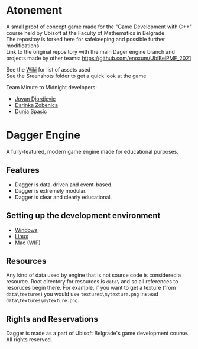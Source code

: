# Atonement

A small proof of concept game made for the "Game Development with C++" course held by Ubisoft at the Faculty of Mathematics in Belgrade <br>
The repositoy is forked here for safekeeping and possible further modifications <br>
Link to the original repository with the main Dager engine branch and projects made by other teams: https://github.com/enoxum/UbiBelPMF_2021<br>

See the [Wiki](https://github.com/JovanDjordjevic/Atonement/wiki) for list of assets used <br>
See the Sreenshots folder to get a quick look at the game<br>


Team Minute to Midnight developers:
- [Jovan Djordjevic](https://github.com/JovanDjordjevic)
- [Darinka Zobenica](https://github.com/Mentathiel)
- [Dunja Spasic](https://github.com/dunjx)


# Dagger Engine

A fully-featured, modern game engine made for educational purposes.

## Features

- Dagger is data-driven and event-based.
- Dagger is extremely modular.
- Dagger is clear and clearly educational.

## Setting up the development environment

- [Windows](docs/setting_up_windows.md)
- [Linux](docs/setting_up_linux.md)
- Mac (WIP)

## Resources

Any kind of data used by engine that is not source code is considered a resource. Root directory for resources is `data\`
and so all references to resoruces begin there. For example, if you want to get a texture (from `data\textures`) you would
use `textures\mytexture.png` instead `data\textures\mytexture.png`.

## Rights and Reservations

Dagger is made as a part of Ubisoft Belgrade's game development course. All rights reserved.
